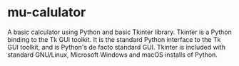 # mu-calulator
A basic calculator using Python and basic Tkinter library.
Tkinter is a Python binding to the Tk GUI toolkit. It is the standard Python interface to the Tk GUI toolkit, and is Python's de facto standard GUI. Tkinter is included with standard GNU/Linux, Microsoft Windows and macOS installs of Python.
